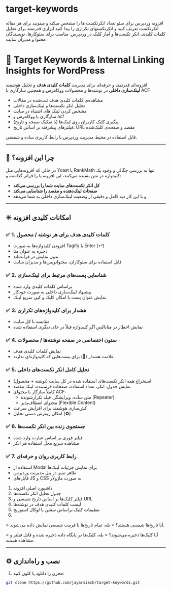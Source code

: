 # target-keywords
افزونه وردپرس برای سئو تعداد انکرتکست ها را مشخص میکنه و میتونید برای هر مقاله انکرتکست تعریف کنید و انکرتکستهای تکراری را پیدا کنید
ابزاری قدرتمند برای تحلیل کلمات کلیدی، انکر تکست‌ها و آمار کلیک در وردپرس. مناسب برای سئوکارها، نویسندگان محتوا و مدیران سایت.

# 🎯 Target Keywords & Internal Linking Insights for WordPress

افزونه‌ای قدرتمند و حرفه‌ای برای مدیریت **کلمات کلیدی هدف** و تحلیل هوشمند **لینک‌سازی داخلی** در نوشته‌ها و محصولات ووکامرس.و همچنین سازگاری با ACF
- مشاهده‌ی کلمات کلیدی هدف ثبت‌شده در مقالات
- تحلیل انکر تکست‌ها و لینک‌سازی داخلی
- مشخص کردن لینک های اشتباه در سایت
- سازگاری با ووکامرس و acf
- پیگیری کلیک کاربران روی لینک‌ها (با تفکیک صفحه و تاریخ)
- فیلترهای پیشرفته بر اساس تاریخ، URL مقصد و صفحه‌ی کلیک‌شده

قابل استفاده در محیط مدیریت وردپرس با رابط کاربری ساده و شمسی.

---

## 🚀 چرا این افزونه؟

در حالی که افزونه‌هایی مثل Yoast یا RankMath تنها به بررسی چگالی و وجود یک کلیدواژه در متن بسنده می‌کنند، این افزونه پا را فراتر گذاشته و:
- **کل انکر تکست‌های سایت شما را بررسی می‌کند**
- **صفحات لینک‌دهنده و مقصد را شناسایی می‌کند**
- و با این کار دید کامل و دقیقی از وضعیت لینک‌سازی داخلی به شما می‌دهد

---

## ✳️ امکانات کلیدی افزونه

### ✅ 1. کلمات کلیدی هدف برای هر نوشته / محصول
- افزودن کلیدواژه‌ها به صورت Tagify با Enter (↵)
- ذخیره به عنوان متا
- بدون نمایش در فرانت‌اند
- قابل استفاده برای سئوکاران، محتوانویس‌ها و مدیران سایت

### ✅ 2. شناسایی پست‌های مرتبط برای لینک‌سازی
- براساس کلمات کلیدی وارد شده
- پیشنهاد لینک‌سازی داخلی به صورت خودکار
- نمایش عنوان پست با امکان کلیک و کپی سریع لینک

### ✅ 3. هشدار برای کلیدواژه‌های تکراری
- مقایسه با کل سایت
- نمایش اخطار در متاباکس اگر کلیدواژه قبلاً در جای دیگری استفاده شده

### ✅ 4. ستون اختصاصی در صفحه نوشته‌ها / محصولات
- نمایش کلمات کلیدی هدف
- علامت هشدار (🔴) برای پست‌هایی که کلیدواژه‌ای ندارند

### ✅ 5. تحلیل کامل انکر تکست‌های داخلی
- استخراج همه انکر تکست‌های استفاده شده در کل سایت (نوشته + محصول)
- نمایش جدول: انکر، تعداد استفاده، صفحات فرستنده، لینک مقصد
- کاملاً سازگار با محتوای ACF:
  - متن ساده، ویرایشگر، فیلد تکرارشونده (Repeater)
  - محتوای انعطاف‌پذیر (Flexible Content)
- کش‌سازی هوشمند برای افزایش سرعت
- امکان ریفرش دستی تحلیل (♻️)

### ✅ 6. جستجوی زنده بین انکر تکست‌ها
- فیلتر فوری بر اساس عبارت وارد شده
- مشاهده سریع محل استفاده هر انکر

### ✅ 7. رابط کاربری روان و حرفه‌ای
- استفاده از Modal برای نمایش جزئیات لینک‌ها
- ظاهر تمیز در پنل مدیریت وردپرس
- فایل‌های JS و CSS به صورت ماژولار


1. داشبورد اصلی افزونه
2. جدول تحلیل انکر تکست‌ها
3. فیلتر کلیک‌ها بر اساس تاریخ شمسی و URL
4. لیست کلمات کلیدی هدف در نوشته‌ها
5. تنظیمات کلیک براساس سشن یا لوکال استوریج
6. 
= آیا تاریخ‌ها شمسی هستند؟ =
بله، تمام تاریخ‌ها با فرمت شمسی نمایش داده می‌شوند.

= آیا کلیک‌ها ذخیره می‌شوند؟ =
بله، کلیک‌ها در پایگاه داده ذخیره شده و قابل فیلتر و مشاهده هستند.

---

## ⚙️ نصب و راه‌اندازی

1. مخزن را دانلود یا کلون کنید:
```bash
git clone https://github.com/jayarsiech/target-keywords.git
